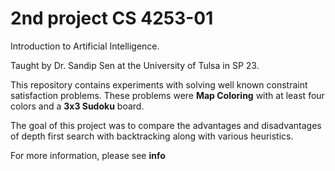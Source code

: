 # 2nd project CS 4253-01
Introduction to Artificial Intelligence.

Taught by Dr. Sandip Sen at the University of Tulsa in SP 23.

This repository contains experiments with solving well known constraint satisfaction problems. 
These problems were __Map Coloring__ with at least four colors and a __3x3 Sudoku__ board.

The goal of this project was to compare the advantages and disadvantages of depth first search with backtracking along with various heuristics.

For more information, please see __info__
